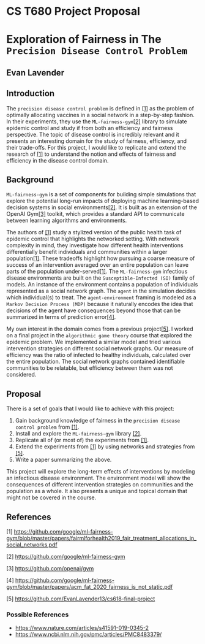 # CS T680 Project Proposal
# Exploration of Fairness in The `Precision Disease Control Problem`
## Evan Lavender

## Introduction
The `precision disease control problem` is defined in [[1]](#1) as the problem of optimally allocating vaccines in a social network in a step-by-step fashion.
In their experiments, they use the `ML-fairness-gym`[[2]](#2) library to simulate epidemic control and study if from both an efficiency and fairness perspective.
The topic of disease control is incredibly relevant and it presents an interesting domain for the study of fairness, efficiency, and their trade-offs.
For this project, I would like to replicate and extend the research of [[1]](#1) to understand the notion and effects of fairness and efficiency in the disease control domain.

## Background
`ML-fairness-gym` is a set of components for building simple simulations that explore the potential long-run impacts of deploying machine learning-based decision systems in social environments[[2]](#2).
It is built as an extension of the OpenAI Gym[[3]](#3) toolkit, which provides a standard API to communicate between learning algorithms and environments.

The authors of [[1]](#1) study a stylized version of the public health task of epidemic control that highlights the networked setting.
With network complexity in mind, they investigate how different health interventions differentially benefit individuals and communities within a larger population[[1]](#1).
These tradeoffs highlight how pursuing a coarse measure of success of an intervention averaged over an entire population can leave parts of the population under-served[[1]](#1).
The `ML-fairness-gym` infectious disease environments are built on the `Susceptible-Infected (SI)` family of models.
An instance of the environment contains a population of individuals represented as a social network graph.
The `agent` in the simulation decides which individual(s) to treat.
The `agent-environment` framing is modeled as a `Markov Decision Process (MDP)` because it naturally encodes the idea that decisions of the agent have consequences beyond those that can be summarized in terms of prediction error[[4]](#4).

My own interest in the domain comes from a previous project[[5]](#5).
I worked on a final project in the `algorithmic game theory` course that explored the epidemic problem.
We implemented a similar model and tried various intervention strategies on different social network graphs.
Our measure of efficiency was the ratio of infected to healthy individuals, calculated over the entire population.
The social network graphs contained identifiable communities to be relatable, but efficiency between them was not considered.

## Proposal
There is a set of goals that I would like to achieve with this project:

1. Gain background knowledge of fairness in the `precision disease control problem` from [[1]](#1).
2. Install and explore the `ML-fairness-gym` library [[2]](#2).
3. Replicate all of (or most of) the experiments from [[1]](#1).
4. Extend the experiments from [[1]](#1) by using networks and strategies from [[5]](#5).
5. Write a paper summarizing the above.

This project will explore the long-term effects of interventions by modeling an infectious disease environment.
The environment model will show the consequences of different intervention strategies on communities and the population as a whole.
It also presents a unique and topical domain that might not be covered in the course.

## References
<a id="1">[1]</a>
https://github.com/google/ml-fairness-gym/blob/master/papers/fairmlforhealth2019_fair_treatment_allocations_in_social_networks.pdf

<a id="2">[2]</a>
https://github.com/google/ml-fairness-gym

<a id="3">[3]</a>
https://github.com/openai/gym

<a id="4">[4]</a>
https://github.com/google/ml-fairness-gym/blob/master/papers/acm_fat_2020_fairness_is_not_static.pdf

<a id="5">[5]</a>
https://github.com/EvanLavender13/cs618-final-project

### Possible References
- https://www.nature.com/articles/s41591-019-0345-2
- https://www.ncbi.nlm.nih.gov/pmc/articles/PMC8483379/
